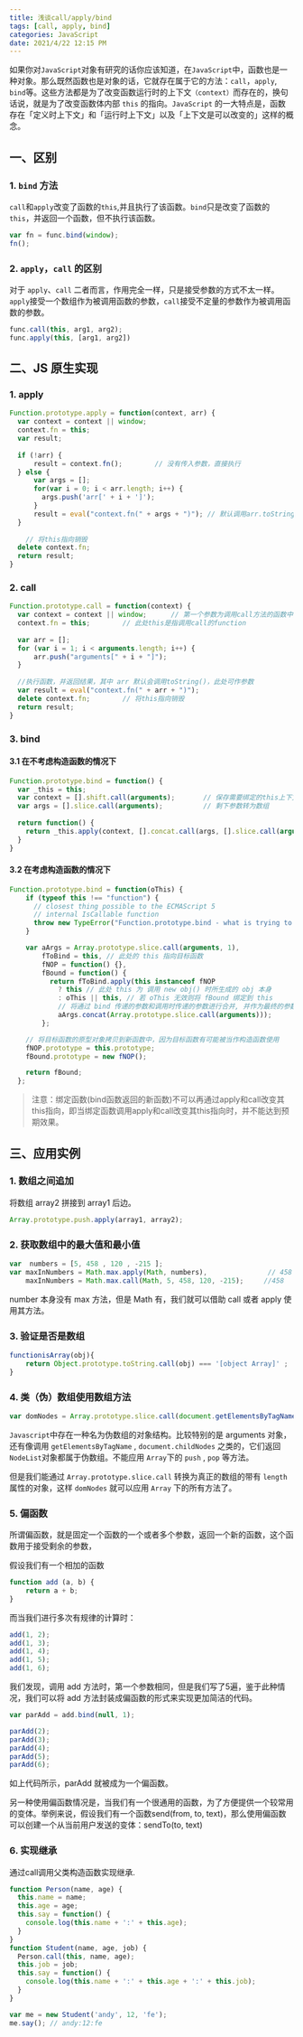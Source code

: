 ```yaml
---
title: 浅谈call/apply/bind
tags: [call, apply, bind]
categories: JavaScript
date: 2021/4/22 12:15 PM
---
```


如果你对`JavaScript`对象有研究的话你应该知道，在`JavaScript`中，函数也是一种对象。那么既然函数也是对象的话，它就存在属于它的方法：`call`，`apply`, `bind`等。这些方法都是为了改变函数运行时的上下文`（context）`而存在的，换句话说，就是为了改变函数体内部 `this` 的指向。`JavaScript` 的一大特点是，函数存在「定义时上下文」和「运行时上下文」以及「上下文是可以改变的」这样的概念。

## 一、区别

### 1. `bind` 方法

`call`和`apply`改变了函数的`this`,并且执行了该函数。`bind`只是改变了函数的`this`，并返回一个函数，但不执行该函数。

```javascript
var fn = func.bind(window);
fn();
```

### 2. `apply`，`call` 的区别

对于 `apply`、`call` 二者而言，作用完全一样，只是接受参数的方式不太一样。`apply`接受一个数组作为被调用函数的参数，`call`接受不定量的参数作为被调用函数的参数。

```javascript
func.call(this, arg1, arg2);
func.apply(this, [arg1, arg2])
```

## 二、JS 原生实现

### 1. apply

```javascript
Function.prototype.apply = function(context, arr) {
  var context = context || window;
  context.fn = this;
  var result;
  
  if (!arr) {
      result = context.fn();        // 没有传入参数，直接执行
  } else {
      var args = [];
      for(var i = 0; i < arr.length; i++) {
        args.push('arr[' + i + ']');
      }
      result = eval("context.fn(" + args + ")"); // 默认调用arr.toString()方法
  }
  
	// 将this指向销毁
  delete context.fn;
  return result;
}
```

### 2. call

```javascript
Function.prototype.call = function(context) {
  var context = context || window;      // 第一个参数为调用call方法的函数中的this指向
  context.fn = this;        // 此处this是指调用call的function
  
  var arr = [];
  for (var i = 1; i < arguments.length; i++) {
      arr.push("arguments[" + i + "]");
  }
  
  //执行函数，并返回结果，其中 arr 默认会调用toString()，此处可作参数
  var result = eval("context.fn(" + arr + ")");
  delete context.fn;        // 将this指向销毁
  return result;
}
```

### 3. bind

#### 3.1 在不考虑构造函数的情况下

```javascript
Function.prototype.bind = function() {
  var _this = this;
  var context = [].shift.call(arguments);       // 保存需要绑定的this上下文
  var args = [].slice.call(arguments);          // 剩下参数转为数组
  
  return function() {
    return _this.apply(context, [].concat.call(args, [].slice.call(arguments)));
  }
}
```

#### 3.2 在考虑构造函数的情况下

```javascript
Function.prototype.bind = function(oThis) {
    if (typeof this !== "function") {
      // closest thing possible to the ECMAScript 5
      // internal IsCallable function
      throw new TypeError("Function.prototype.bind - what is trying to be bound is not callable");
    }

    var aArgs = Array.prototype.slice.call(arguments, 1), 
        fToBind = this, // 此处的 this 指向目标函数
        fNOP = function() {},
        fBound = function() {
          return fToBind.apply(this instanceof fNOP
            ? this // 此处 this 为 调用 new obj() 时所生成的 obj 本身
            : oThis || this, // 若 oThis 无效则将 fBound 绑定到 this
            // 将通过 bind 传递的参数和调用时传递的参数进行合并, 并作为最终的参数传递
            aArgs.concat(Array.prototype.slice.call(arguments)));
        };

    // 将目标函数的原型对象拷贝到新函数中，因为目标函数有可能被当作构造函数使用
    fNOP.prototype = this.prototype;
    fBound.prototype = new fNOP();

    return fBound;
  };
```

> 注意：绑定函数(bind函数返回的新函数)不可以再通过apply和call改变其this指向，即当绑定函数调用apply和call改变其this指向时，并不能达到预期效果。


## 三、应用实例

### 1. 数组之间追加

将数组 array2 拼接到 array1 后边。

```javascript
Array.prototype.push.apply(array1, array2);
```

### 2. 获取数组中的最大值和最小值

```javascript
var  numbers = [5, 458 , 120 , -215 ]; 
var maxInNumbers = Math.max.apply(Math, numbers),               // 458
    maxInNumbers = Math.max.call(Math, 5, 458, 120, -215);     //458
```

number 本身没有 max 方法，但是 Math 有，我们就可以借助 call 或者 apply 使用其方法。

### 3. 验证是否是数组

```javascript
functionisArray(obj){ 
    return Object.prototype.toString.call(obj) === '[object Array]' ;
}
```

### 4. 类（伪）数组使用数组方法

```javascript
var domNodes = Array.prototype.slice.call(document.getElementsByTagName("*"));
```

`Javascript`中存在一种名为伪数组的对象结构。比较特别的是 arguments 对象，还有像调用 `getElementsByTagName` , `document.childNodes` 之类的，它们返回`NodeList`对象都属于伪数组。不能应用 `Array`下的 `push` , `pop` 等方法。

但是我们能通过 `Array.prototype.slice.call` 转换为真正的数组的带有 `length` 属性的对象，这样 `domNodes` 就可以应用 `Array` 下的所有方法了。

### 5. 偏函数

所谓偏函数，就是固定一个函数的一个或者多个参数，返回一个新的函数，这个函数用于接受剩余的参数，

假设我们有一个相加的函数

```javascript
function add (a, b) {
	return a + b;
}
```

而当我们进行多次有规律的计算时：

```javascript
add(1, 2);
add(1, 3);
add(1, 4);
add(1, 5);
add(1, 6);
```

我们发现，调用 add 方法时，第一个参数相同，但是我们写了5遍，鉴于此种情况，我们可以将 add 方法封装成偏函数的形式来实现更加简洁的代码。

```javascript
var parAdd = add.bind(null, 1);

parAdd(2);
parAdd(3);
parAdd(4);
parAdd(5);
parAdd(6);
```

如上代码所示，parAdd 就被成为一个偏函数。

另一种使用偏函数情况是，当我们有一个很通用的函数，为了方便提供一个较常用的变体。举例来说，假设我们有一个函数send(from, to, text)，那么使用偏函数可以创建一个从当前用户发送的变体：sendTo(to, text)

### 6. 实现继承

通过call调用父类构造函数实现继承.

```javascript
function Person(name, age) {
  this.name = name;
  this.age = age;
  this.say = function() {
    console.log(this.name + ':' + this.age);
  }
}
function Student(name, age, job) {
  Person.call(this, name, age);
  this.job = job;
  this.say = function() {
    console.log(this.name + ':' + this.age + ':' + this.job);
  }
}

var me = new Student('andy', 12, 'fe');
me.say(); // andy:12:fe
```
